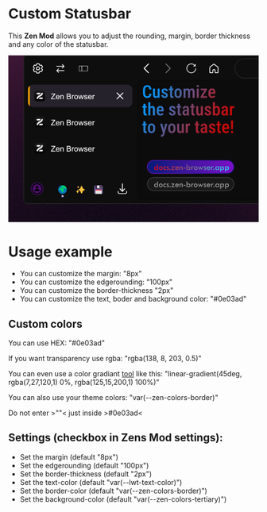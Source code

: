 # Custom Statusbar

This **Zen Mod** allows you to adjust the rounding, margin, border thickness and any color of the statusbar.

![image](https://github.com/Archer7x/Zen-Themes/blob/main/CustomStatusbar/image.png?raw=true)

# Usage example
  - You can customize the margin: "8px"
  - You can customize the edgerounding: "100px"
  - You can customize the border-thickness "2px"
  - You can customize the text, boder and background color: "#0e03ad"

## Custom colors
You can use HEX: "#0e03ad"

If you want transparency use rgba: "rgba(138, 8, 203, 0.5)"

You can even use a color gradiant [tool](https://cssgradient.io/) like this: "linear-gradient(45deg, rgba(7,27,120,1) 0%, rgba(125,15,200,1) 100%)"

You can also use your theme colors: "var(--zen-colors-border)"

Do not enter >""< just inside >#0e03ad<

## Settings (checkbox in Zens Mod settings):
  - Set the margin (default "8px")
  - Set the edgerounding (default "100px")
  - Set the border-thickness (default "2px")
  - Set the text-color (default "var(--lwt-text-color)")
  - Set the border-color (default "var(--zen-colors-border)")
  - Set the background-color (default "var(--zen-colors-tertiary)")

